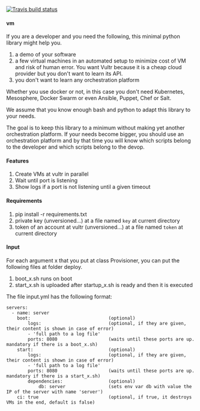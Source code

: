 [![Travis build status](https://travis-ci.org/nicosmaris/vm.png?branch=master)](https://travis-ci.org/nicosmaris/vm)

#### vm

If you are a developer and you need the following, this minimal python library might help you.

1. a demo of your software
2. a few virtual machines in an automated setup to minimize cost of VM and risk of human error. You want Vultr because it is a cheap cloud provider but you don't want to learn its API.
3. you don't want to learn any orchestration platform

Whether you use docker or not, in this case you don't need Kubernetes, Mesosphere, Docker Swarm or even Ansible, Puppet, Chef or Salt.

We assume that you know enough bash and python to adapt this library to your needs.

The goal is to keep this library to a minimum without making yet another orchestration platform.
If your needs become bigger, you should use an orchestration platform and by that time you will know which scripts belong to the developer and which scripts belong to the devop.

#### Features

1. Create VMs at vultr in parallel
2. Wait until port is listening
3. Show logs if a port is not listening until a given timeout

#### Requirements

1. pip install -r requirements.txt
2. private key (unversioned...) at a file named `key` at current directory
3. token of an account at vultr (unversioned...) at a file named `token` at current directory

#### Input

For each argument x that you put at class Provisioner, you can put the following files at folder deploy.

1. boot_x.sh runs on boot
2. start_x.sh is uploaded after startup_x.sh is ready and then it is executed

The file input.yml has the following format:

```
servers:
  - name: server
    boot:                             (optional)
        logs:                         (optional, if they are given, their content is shown in case of error)
        - 'full path to a log file'
        ports: 8080                   (waits until these ports are up. mandatory if there is a boot_x.sh)
    start:                            (optional)
        logs:                         (optional, if they are given, their content is shown in case of error)
        - 'full path to a log file'
        ports: 8080                   (waits until these ports are up. mandatory if there is a start_x.sh)
        dependencies:                 (optional)
            db: server                (sets env var db with value the IP of the server with name 'server')
    ci: true                          (optional, if true, it destroys VMs in the end, default is false)
```
